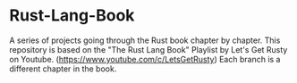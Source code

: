 # Rust-Lang-Book
A series of projects going through the Rust book chapter by chapter.
This repository is based on the "The Rust Lang Book" Playlist by Let's Get Rusty on Youtube. (https://www.youtube.com/c/LetsGetRusty)
Each branch is a different chapter in the book.
